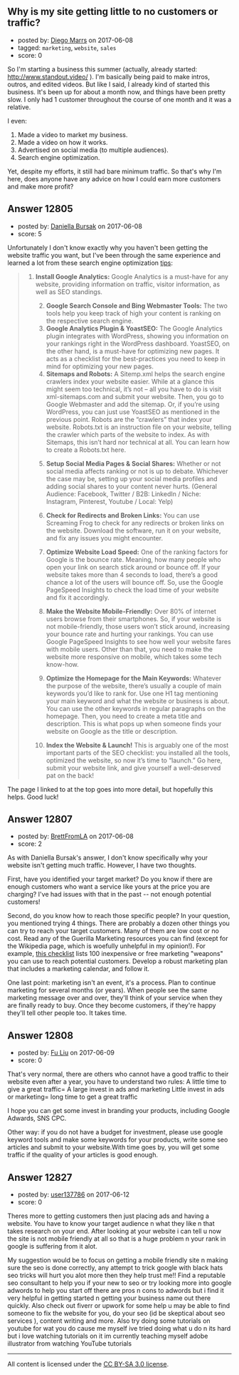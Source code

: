 ## Why is my site getting little to no customers or traffic?

- posted by: [Diego Marrs](https://stackexchange.com/users/9251748/diego-marrs) on 2017-06-08
- tagged: `marketing`, `website`, `sales`
- score: 0

<p>So I'm starting a business this summer (actually, already started: <a href="http://www.standout.video/" rel="nofollow noreferrer">http://www.standout.video/</a> ). I'm basically being paid to make intros, outros, and edited videos. But like I said, I already kind of started this business. It's been up for about a month now, and things have been pretty slow. I only had 1 customer throughout the course of one month and it was a relative.</p>

<p>I even:</p>

<ol>
<li>Made a video to market my business.</li>
<li>Made a video on how it works.</li>
<li>Advertised on social media (to multiple audiences).</li>
<li>Search engine optimization.</li>
</ol>

<p>Yet, despite my efforts, it still had bare minimum traffic. So that's why I'm here, does anyone have any advice on how I could earn more customers and make more profit?</p>



## Answer 12805

- posted by: [Daniella Bursak](https://stackexchange.com/users/11058306/daniella-bursak) on 2017-06-08
- score: 5

<p>Unfortunately I don't know exactly why you haven't been getting the website traffic you want, but I've been through the same experience and learned a lot from these search engine optimization <a href="https://tallyfy.com/seo-checklist/" rel="noreferrer">tips</a>: </p>

<blockquote>
  <ol>
  <li><p><strong>Install Google Analytics:</strong> Google Analytics is a must-have for any website, providing information on traffic, visitor information, as
  well as SEO standings.</p>
  
  <ol start="2">
  <li><strong>Google Search Console and Bing Webmaster Tools:</strong> The two tools help you keep track of high your content is ranking on the respective
  search engine.</li>
  <li><strong>Google Analytics Plugin &amp; YoastSEO:</strong> The Google Analytics plugin integrates with WordPress, showing you information on your
  rankings right in the WordPress dashboard. YoastSEO, on the other
  hand, is a must-have for optimizing new pages. It acts as a checklist
  for the best-practices you need to keep in mind for optimizing your
  new pages.</li>
  <li><strong>Sitemaps and Robots:</strong> A Sitemp.xml helps the search engine crawlers index your website easier. While at a glance this might seem
  too technical, it’s not – all you have to do is visit xml-sitemaps.com
  and submit your website. Then, you go to Google Webmaster and add the
  sitemap. Or, if you’re using WordPress, you can just use YoastSEO as
  mentioned in the previous point. Robots are the “crawlers” that index
  your website. Robots.txt is an instruction file on your website,
  telling the crawler which parts of the website to index. As with
  Sitemaps, this isn’t hard nor technical at all. You can learn how to
  create a Robots.txt here.</li>
  <li><p><strong>Setup Social Media Pages &amp; Social Shares:</strong> Whether or not social media affects ranking or not is up to debate. Whichever the
  case may be, setting up your social media profiles and adding social
  shares to your content never hurts. (General Audience: Facebook,
  Twitter / B2B: LinkedIn / Niche: Instagram, Pinterest, Youtube /
  Local: Yelp)</p></li>
  <li><p><strong>Check for Redirects and Broken Links:</strong> You can use Screaming Frog to check for any redirects or broken links on the website.
  Download the software, run it on your website, and fix any issues you
  might encounter.</p></li>
  <li><p><strong>Optimize Website Load Speed:</strong> One of the ranking factors for Google is the bounce rate. Meaning, how many people who open your link
  on search stick around or bounce off. If your website takes more than
  4 seconds to load, there’s a good chance a lot of the users will
  bounce off. So, use the Google PageSpeed Insights to check the load
  time of your website and fix it accordingly.</p></li>
  <li><p><strong>Make the Website Mobile-Friendly:</strong> Over 80% of internet users browse from their smartphones. So, if your website is not
  mobile-friendly, those users won’t stick around, increasing your
  bounce rate and hurting your rankings. You can use Google PageSpeed
  Insights to see how well your website fares with mobile users. Other
  than that, you need to make the website more responsive on mobile,
  which takes some tech know-how.</p></li>
  <li><p><strong>Optimize the Homepage for the Main Keywords:</strong> Whatever the purpose of the website, there’s usually a couple of main keywords
  you’d like to rank for. Use one H1 tag mentioning your main keyword
  and what the website or business is about. You can use the other
  keywords in regular paragraphs on the homepage. Then, you need to
  create a meta title and description. This is what pops up when someone
  finds your website on Google as the title or description.</p></li>
  <li><p><strong>Index the Website &amp; Launch!</strong> This is arguably one of the  most important parts of the SEO checklist: you installed all the tools,
  optimized the website, so now it’s time to “launch.” Go here, submit
  your website link, and give yourself a well-deserved pat on the back!</p></li>
  </ol></li>
  </ol>
</blockquote>

<p>The page I linked to at the top goes into more detail, but hopefully this helps. Good luck!</p>



## Answer 12807

- posted by: [BrettFromLA](https://stackexchange.com/users/2813127/brettfromla) on 2017-06-08
- score: 2

<p>As with Daniella Bursak's answer, I don't know specifically why your website isn't getting much traffic. However, I have two thoughts.</p>

<p>First, have you identified your target market? Do you know if there are enough customers who want a service like yours at the price you are charging? I've had issues with that in the past -- not enough potential customers!</p>

<p>Second, do you know how to reach those specific people? In your question, you mentioned trying 4 things. There are probably a dozen other things you can try to reach your target customers. Many of them are low cost or no cost. Read any of the Guerilla Marketing resources you can find (except for the Wikipedia page, which is woefully unhelpful in my opinion!). For example, <a href="http://img2.tapuz.co.il/forums/1_135364395.pdf" rel="nofollow noreferrer">this checklist</a> lists 100 inexpensive or free marketing "weapons" you can use to reach potential customers. Develop a robust marketing plan that includes a marketing calendar, and follow it.</p>

<p>One last point: marketing isn't an event, it's a process. Plan to continue marketing for several months (or years). When people see the same marketing message over and over, they'll think of your service when they are finally ready to buy. Once they become customers, if they're happy they'll tell other people too. It takes time.</p>



## Answer 12808

- posted by: [Fu Liu](https://stackexchange.com/users/11081459/fu-liu) on 2017-06-09
- score: 0

<p>That's very normal, there are others who cannot have a good traffic to their website even after a year, you have to understand two rules:
A little time to give a great traffic= A large invest in ads and marketing
Little invest in ads or marketing= long time to get a great traffic</p>

<p>I hope you can get some invest in branding your products, including Google Adwards, SNS CPC.</p>

<p>Other way: if you do not have a budget for investment, please use google keyword tools and make some keywords for your products, write some seo articles and submit to your website.With time goes by, you will get some traffic if the quality of your articles is good enough.</p>



## Answer 12827

- posted by: [user137786](https://stackexchange.com/users/10808520/user137786) on 2017-06-12
- score: 0

<p>Theres more to getting customers then just placing ads and having a website. You have to know your target audience n what they like n that takes research on your end. After looking at your website i can tell u now the site is not mobile friendly at all so that is a huge problem n your rank in google is suffering from it alot. </p>

<p>My suggestion would be to focus on getting a mobile friendly site n  making sure the seo is done correctly, any attempt to trick google with black hats seo tricks will hurt you alot more then they help trust me!! Find a reputable seo consultant to help you if your new to seo or try looking more into google adwords to help you start off there are pros n cons to adwords but i find it very helpful in getting started n getting your business name out there quickly. Also check out fiverr or upwork for some help u may be able to find someone to fix the website for you, do your seo (id be skeptical about seo services ), content writing and more. Also try doing some tutorials on youtube for wat you do cause me myself ive tried doing what u do n its hard but i love watching tutorials on it im currently teaching myself adobe illustrator from watching YouTube tutorials </p>




---

All content is licensed under the [CC BY-SA 3.0 license](https://creativecommons.org/licenses/by-sa/3.0/).
